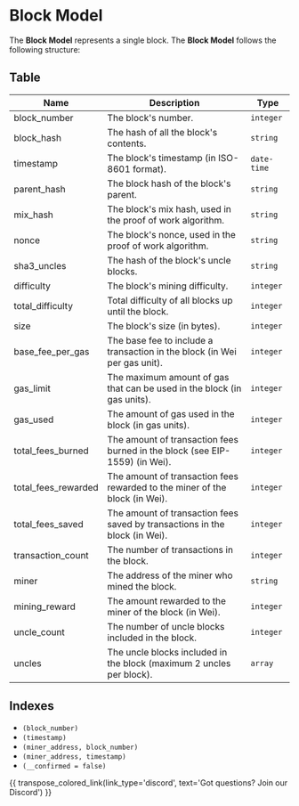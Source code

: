 # Block Model
The **Block Model** represents a single block. The **Block Model** follows the following structure:


## Table
| Name                | Description                                                                 | Type        |
| ------------------- | --------------------------------------------------------------------------- | ----------- |
| block_number        | The block's number.                                                        | `integer`   |
| block_hash          | The hash of all the block's contents.                                      | `string`    |
| timestamp           | The block's timestamp (in ISO-8601 format).                                | `date-time` |
| parent_hash         | The block hash of the block's parent.                                      | `string`    |
| mix_hash            | The block's mix hash, used in the proof of work algorithm.                 | `string`    |
| nonce               | The block's nonce, used in the proof of work algorithm.                    | `string`    |
| sha3_uncles         | The hash of the block's uncle blocks.                                      | `string`    |
| difficulty          | The block's mining difficulty.                                             | `integer`   |
| total_difficulty    | Total difficulty of all blocks up until the block.                         | `integer`   |
| size                | The block's size (in bytes).                                               | `integer`   |
| base_fee_per_gas    | The base fee to include a transaction in the block (in Wei per gas unit).  | `integer`   |
| gas_limit           | The maximum amount of gas that can be used in the block (in gas units).    | `integer`   |
| gas_used            | The amount of gas used in the block (in gas units).                        | `integer`   |
| total_fees_burned   | The amount of transaction fees burned in the block (see EIP-1559) (in Wei). | `integer`   |
| total_fees_rewarded | The amount of transaction fees rewarded to the miner of the block (in Wei). | `integer`   |
| total_fees_saved    | The amount of transaction fees saved by transactions in the block (in Wei). | `integer`   |
| transaction_count   | The number of transactions in the block.                                   | `integer`   |
| miner               | The address of the miner who mined the block.                              | `string`    |
| mining_reward       | The amount rewarded to the miner of the block (in Wei).                    | `integer`   |
| uncle_count         | The number of uncle blocks included in the block.                          | `integer`   |
| uncles              | The uncle blocks included in the block (maximum 2 uncles per block).       | `array`     |


## Indexes
- `(block_number)`
- `(timestamp)`
- `(miner_address, block_number)`
- `(miner_address, timestamp)`
- `(__confirmed = false)`

{{ transpose_colored_link(link_type='discord', text='Got questions?  Join our Discord') }}
